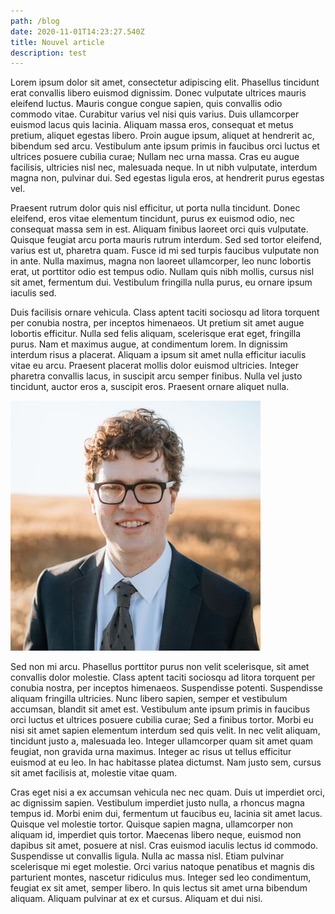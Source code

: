 ```yaml
---
path: /blog
date: 2020-11-01T14:23:27.540Z
title: Nouvel article
description: test
---
```

<!--StartFragment-->

Lorem ipsum dolor sit amet, consectetur adipiscing elit. Phasellus tincidunt erat convallis libero euismod dignissim. Donec vulputate ultrices mauris eleifend luctus. Mauris congue congue sapien, quis convallis odio commodo vitae. Curabitur varius vel nisi quis varius. Duis ullamcorper euismod lacus quis lacinia. Aliquam massa eros, consequat et metus pretium, aliquet egestas libero. Proin augue ipsum, aliquet at hendrerit ac, bibendum sed arcu. Vestibulum ante ipsum primis in faucibus orci luctus et ultrices posuere cubilia curae; Nullam nec urna massa. Cras eu augue facilisis, ultricies nisl nec, malesuada neque. In ut nibh vulputate, interdum magna non, pulvinar dui. Sed egestas ligula eros, at hendrerit purus egestas vel.

Praesent rutrum dolor quis nisl efficitur, ut porta nulla tincidunt. Donec eleifend, eros vitae elementum tincidunt, purus ex euismod odio, nec consequat massa sem in est. Aliquam finibus laoreet orci quis vulputate. Quisque feugiat arcu porta mauris rutrum interdum. Sed sed tortor eleifend, varius est ut, pharetra quam. Fusce id mi sed turpis faucibus vulputate non in ante. Nulla maximus, magna non laoreet ullamcorper, leo nunc lobortis erat, ut porttitor odio est tempus odio. Nullam quis nibh mollis, cursus nisl sit amet, fermentum dui. Vestibulum fringilla nulla purus, eu ornare ipsum iaculis sed.

Duis facilisis ornare vehicula. Class aptent taciti sociosqu ad litora torquent per conubia nostra, per inceptos himenaeos. Ut pretium sit amet augue lobortis efficitur. Nulla sed felis aliquam, scelerisque erat eget, fringilla purus. Nam et maximus augue, at condimentum lorem. In dignissim interdum risus a placerat. Aliquam a ipsum sit amet nulla efficitur iaculis vitae eu arcu. Praesent placerat mollis dolor euismod ultricies. Integer pharetra convallis lacus, in suscipit arcu semper finibus. Nulla vel justo tincidunt, auctor eros a, suscipit eros. Praesent ornare aliquet nulla.

![test](../assets/profile-pic.jpg "John Doe")

Sed non mi arcu. Phasellus porttitor purus non velit scelerisque, sit amet convallis dolor molestie. Class aptent taciti sociosqu ad litora torquent per conubia nostra, per inceptos himenaeos. Suspendisse potenti. Suspendisse aliquam fringilla ultricies. Nunc libero sapien, semper et vestibulum accumsan, blandit sit amet est. Vestibulum ante ipsum primis in faucibus orci luctus et ultrices posuere cubilia curae; Sed a finibus tortor. Morbi eu nisi sit amet sapien elementum interdum sed quis velit. In nec velit aliquam, tincidunt justo a, malesuada leo. Integer ullamcorper quam sit amet quam feugiat, non gravida urna maximus. Integer ac risus ut tellus efficitur euismod at eu leo. In hac habitasse platea dictumst. Nam justo sem, cursus sit amet facilisis at, molestie vitae quam.

Cras eget nisi a ex accumsan vehicula nec nec quam. Duis ut imperdiet orci, ac dignissim sapien. Vestibulum imperdiet justo nulla, a rhoncus magna tempus id. Morbi enim dui, fermentum ut faucibus eu, lacinia sit amet lacus. Quisque vel molestie tortor. Quisque sapien magna, ullamcorper non aliquam id, imperdiet quis tortor. Maecenas libero neque, euismod non dapibus sit amet, posuere at nisl. Cras euismod iaculis lectus id commodo. Suspendisse ut convallis ligula. Nulla ac massa nisl. Etiam pulvinar scelerisque mi eget molestie. Orci varius natoque penatibus et magnis dis parturient montes, nascetur ridiculus mus. Integer sed leo condimentum, feugiat ex sit amet, semper libero. In quis lectus sit amet urna bibendum aliquam. Aliquam pulvinar at ex et cursus. Aliquam et dui nisi.

<!--EndFragment-->